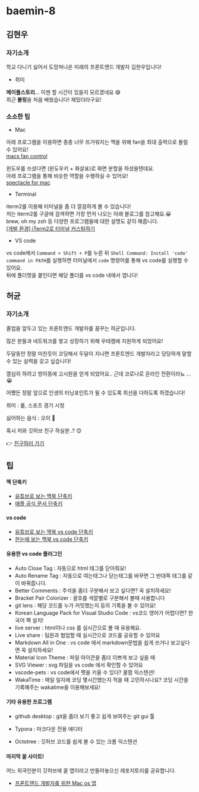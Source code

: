 # baemin-8

## 김현우

### 자기소개

학교 다니기 싫어서 도망쳐나온 미래의 프론트엔드 개발자 김현우입니다!

- 취미

**메이플스토리**... 이젠 할 시간이 있을지 모르겠네요 😅  
최근 **볼링**을 처음 배웠습니다! 재밌더라구요!

### 소소한 팁

- Mac

아래 프로그램을 이용하면 종종 너무 뜨거워지는 맥을 위해 fan을 최대 출력으로 돌릴 수 있어요!  
[macs fan control](https://crystalidea.com/macs-fan-control/download)  

윈도우를 쓰셨다면 (윈도우키 + 화살표)로 화면 분할을 하셨을텐데요.  
아래 프로그램을 통해 비슷한 역할을 수행하실 수 있어요!  
[spectacle for mac](https://spectacle.softonic.kr/mac/download)


- Terminal

iterm2를 이용해 터미널을 좀 더 깔끔하게 볼 수 있습니다!  
저는 iterm2를 구글에 검색하면 가장 먼저 나오는 아래 블로그를 참고해요.😀  
brew, oh my zsh 등 다양한 프로그램들에 대한 설명도 같이 해줍니다.  
[[개발 환경] iTerm2로 터미널 커스텀하기](https://ooeunz.tistory.com/21)

- VS code

vs code에서 `Command + Shift + P`를 누른 뒤 `Shell Command: Install 'code' command in PATH`를 실행하면 터미널에서 `code` 명령어를 통해 vs code를 실행할 수 있어요.  
뒤에 폴더명을 붙인다면 해당 폴더를 vs code 내에서 엽니다!



## 허균

### 자기소개

졸업을 앞두고 있는 프론트엔드 개발자를 꿈꾸는 허균입니다.

많은 분들과 네트워크를 쌓고 성장하기 위해 우테캠에 지원하게 되었어요!

두달동안 정말 미친듯이 코딩해서 두달이 지나면 프론트엔드 개발자라고 당당하게 말할 수 있는 실력을 갖고 싶습니다!

열심히 하려고 방이동에 고시원을 얻게 되었어요.. 근데 코로나로 온라인 전환이라뇨 ... 😭



어쨌든 정말 앞으로 인생의 터닝포인트가 될 수 있도록 최선을 다하도록 하겠습니다!



취미 : 롤, 스포츠 경기 시청

싫어하는 음식 : 오이 🤮



혹시 저와 깃허브 친구 하실분..? 😊

👉 [친구하러 가기](https://github.com/kyun2da)



## 팁



#### 맥 단축키

- [유튜브로 보는 맥북 단축키](https://www.youtube.com/watch?v=YpE3mBglsg0)
- [애플 공식 문서 단축키](https://support.apple.com/ko-kr/HT201236)

#### vs code

- [유튜브로 보는 맥북 vs code 단축키](https://www.youtube.com/watch?v=EVxCdenPbFs)
- [한눈에 보는 맥북 vs code 단축키](https://code.visualstudio.com/shortcuts/keyboard-shortcuts-macos.pdf)



#### 유용한 vs code 플러그인

- Auto Close Tag : 자동으로 html 태그를 닫아줘요!
- Auto Rename Tag : 자동으로 여는태그나 닫는태그를 바꾸면 그 반대쪽 태그를 같이 바꿔줍니다.
- Better Comments : 주석을 좀더 구분해서 보고 싶다면? 꼭 설치하세요!
- Bracket Pair Colorizer : 괄호를 색깔별로 구분해서 볼때 사용합니다
- git lens : 해당 코드를 누가 커밋했는지 등의 기록을 볼 수 있어요!
- Korean Language Pack for Visual Studio Code : vs코드 영어가 어렵다면? 한국어 팩 설치!
- live server : html이나 css 를 실시간으로 볼 때 유용해요.
- Live share : 팀원과 협업할 때 실시간으로 코드를 공유할 수 있어요
- Markdown All in One : vs code 에서 markdown문법을 쉽게 쓰거나 보고싶다면 꼭 설치하세요!
- Material Icon Theme : 파일 아이콘을 좀더 이쁘게 보고 싶을 때
- SVG Viewer : svg 파일을 vs code 에서 확인할 수 있어요
- vscode-pets : vs code에서 펫을 키울 수 있다? 꿀잼 익스텐션!
- WakaTime : 매일 일지에 코딩 몇시간했는지 적을 때 고민하시나요? 코딩 시간을 기록해주는 wakatime을 이용해보세요!



#### 기타 유용한 프로그램

- github desktop : git을 좀더 보기 좋고 쉽게 보여주는 git gui 툴
- Typora : 마크다운 전용 에디터

- Octotree : 깃허브 코드를 쉽게 볼 수 있는 크롬 익스텐션



#### 마지막 꿀 사이트!

어느 외국인분이 깃허브에 꿀 앱이라고 만들어놓으신 레포지토리를 공유합니다.

- [프론트엔드 개발자를 위한 Mac os 앱](https://github.com/flexbox/macos-front-end)



